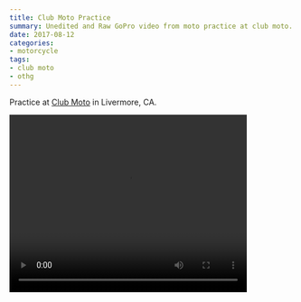 ```yaml
---
title: Club Moto Practice
summary: Unedited and Raw GoPro video from moto practice at club moto.
date: 2017-08-12
categories:
- motorcycle
tags:
- club moto
- othg
---
```


Practice at [Club Moto](http://www.clubmoto.com) in Livermore, CA.

<video width="420" height="315" controls>
  <source src="https://s3-us-west-1.amazonaws.com/mikejobriengopro/20170812_GOPR0556.MP4" type="video/mp4">
</video>
